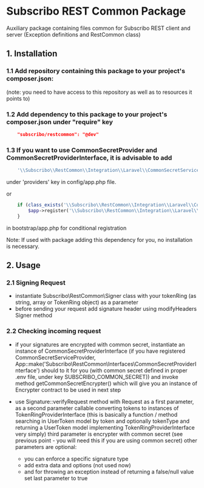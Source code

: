 # Subscribo REST Common Package

Auxiliary package containing files common for Subscribo REST client and server (Exception definitions and RestCommon class)

## 1. Installation

### 1.1 Add repository containing this package to your project's composer.json:

(note: you need to have access to this repository as well as to resources it points to)

### 1.2 Add dependency to this package to your project's composer.json under "require" key

```json
    "subscribo/restcommon": "@dev"
```

### 1.3 If you want to use CommonSecretProvider and CommonSecretProviderInterface, it is advisable to add

```php
    '\\Subscribo\\RestCommon\\Integration\\Laravel\\CommonSecretServiceProvider',
```

under 'providers' key in config/app.php file.

or

```php
    if (class_exists('\\Subscribo\\RestCommon\\Integration\\Laravel\\CommonSecretServiceProvider')) {
        $app->register('\\Subscribo\\RestCommon\\Integration\\Laravel\\CommonSecretServiceProvider');
    }
```

in bootstrap/app.php for conditional registration


Note: If used with package adding this dependency for you, no installation is necessary.

## 2. Usage

### 2.1 Signing Request

- instantiate Subscribo\\RestCommon\\Signer class with your tokenRing (as string, array or TokenRing object) as a parameter
- before sending your request add signature header using modifyHeaders Signer method

### 2.2 Checking incoming request

- if your signatures are encrypted with common secret, instantiate an instance of CommonSecretProviderInterface
(if you have registered CommonSecretServiceProvider, App::make('Subscribo\\RestCommon\\Interfaces\\CommonSecretProviderInterface')
should to it for you (with common secret defined in proper .env file, under key SUBSCRIBO_COMMON_SECRET))
and invoke method getCommonSecretEncrypter() which will give you an instance of Encrypter contract to be used in next step

- use Signature::verifyRequest method with Request as a first parameter,
  as a second parameter callable converting tokens to instances of TokenRingProviderInterface
     (this is basically a function / method searching in UserToken model by token and optionally tokenType
      and returning a UserToken model implementing TokenRingProviderInterface very simply)
  third parameter is encrypter with common secret (see previous point - you will need this if you are using common secret)
  other parameters are optional:
  - you can enforce a specific signature type
  - add extra data and options (not used now)
  - and for throwing an exception instead of returning a false/null value set last parameter to true


